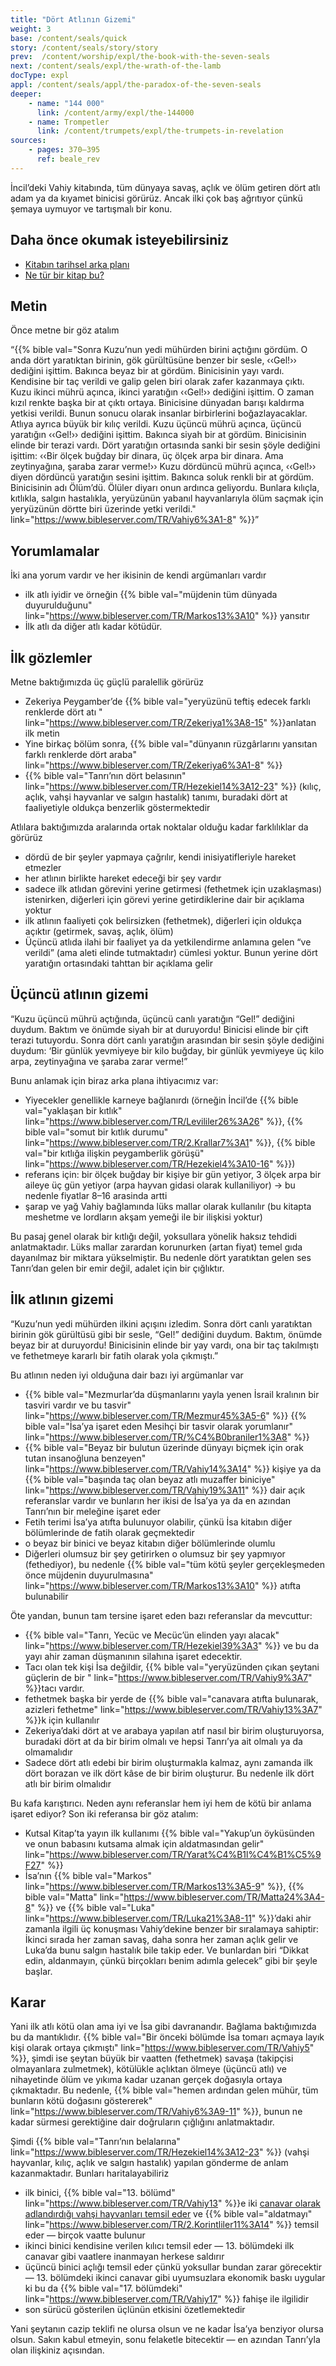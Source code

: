 ```yaml
---
title: "Dört Atlının Gizemi"
weight: 3
base: /content/seals/quick
story: /content/seals/story/story
prev:  /content/worship/expl/the-book-with-the-seven-seals
next: /content/seals/expl/the-wrath-of-the-lamb
docType: expl
appl: /content/seals/appl/the-paradox-of-the-seven-seals
deeper:
    - name: "144 000"
      link: /content/army/expl/the-144000
    - name: Trompetler
      link: /content/trumpets/expl/the-trumpets-in-revelation
sources: 
    - pages: 370–395
      ref: beale_rev
---
```


İncil’deki Vahiy kitabında, tüm dünyaya savaş, açlık ve ölüm getiren dört atlı adam ya da kıyamet binicisi görürüz. Ancak ilki çok baş ağrıtıyor çünkü şemaya uymuyor ve tartışmalı bir konu.

## Daha önce okumak isteyebilirsiniz

<a name="7ecb"></a>
- [Kitabın tarihsel arka planı](/background/history/expl/pax-romana-key-to-understand-the-book-of-revelation)
- [Ne tür bir kitap bu?](/background/literature/expl/the-book-of-revelation-how-to-read-it)

## Metin

<a name="879f"></a>
Önce metne bir göz atalım

“{{% bible val="Sonra Kuzu’nun yedi mühürden birini açtığını gördüm. O anda dört yaratıktan birinin, gök gürültüsüne benzer bir sesle, ‹‹Gel!›› dediğini işittim. Bakınca beyaz bir at gördüm. Binicisinin yayı vardı. Kendisine bir taç verildi ve galip gelen biri olarak zafer kazanmaya çıktı. Kuzu ikinci mührü açınca, ikinci yaratığın ‹‹Gel!›› dediğini işittim. O zaman kızıl renkte başka bir at çıktı ortaya. Binicisine dünyadan barışı kaldırma yetkisi verildi. Bunun sonucu olarak insanlar birbirlerini boğazlayacaklar. Atlıya ayrıca büyük bir kılıç verildi. Kuzu üçüncü mührü açınca, üçüncü yaratığın ‹‹Gel!›› dediğini işittim. Bakınca siyah bir at gördüm. Binicisinin elinde bir terazi vardı. Dört yaratığın ortasında sanki bir sesin şöyle dediğini işittim: ‹‹Bir ölçek buğday bir dinara, üç ölçek arpa bir dinara. Ama zeytinyağına, şaraba zarar verme!›› Kuzu dördüncü mührü açınca, ‹‹Gel!›› diyen dördüncü yaratığın sesini işittim. Bakınca soluk renkli bir at gördüm. Binicisinin adı Ölüm’dü. Ölüler diyarı onun ardınca geliyordu. Bunlara kılıçla, kıtlıkla, salgın hastalıkla, yeryüzünün yabanıl hayvanlarıyla ölüm saçmak için yeryüzünün dörtte biri üzerinde yetki verildi." link="https://www.bibleserver.com/TR/Vahiy6%3A1-8" %}}”

## Yorumlamalar

<a name="64b0"></a>
İki ana yorum vardır ve her ikisinin de kendi argümanları vardır

- ilk atlı iyidir ve örneğin {{% bible val="müjdenin tüm dünyada duyurulduğunu" link="https://www.bibleserver.com/TR/Markos13%3A10" %}} yansıtır
- İlk atlı da diğer atlı kadar kötüdür.

## İlk gözlemler

<a name="df58"></a>
Metne baktığımızda üç güçlü paralellik görürüz

- Zekeriya Peygamber’de {{% bible val="yeryüzünü teftiş edecek farklı renklerde dört atı " link="https://www.bibleserver.com/TR/Zekeriya1%3A8-15" %}}anlatan ilk metin
- Yine birkaç bölüm sonra, {{% bible val="dünyanın rüzgârlarını yansıtan farklı renklerde dört araba" link="https://www.bibleserver.com/TR/Zekeriya6%3A1-8" %}}
- {{% bible val="Tanrı’nın dört belasının" link="https://www.bibleserver.com/TR/Hezekiel14%3A12-23" %}} (kılıç, açlık, vahşi hayvanlar ve salgın hastalık) tanımı, buradaki dört at faaliyetiyle oldukça benzerlik göstermektedir

Atlılara baktığımızda aralarında ortak noktalar olduğu kadar farklılıklar da görürüz

- dördü de bir şeyler yapmaya çağrılır, kendi inisiyatifleriyle hareket etmezler
- her atlının birlikte hareket edeceği bir şey vardır
- sadece ilk atlıdan görevini yerine getirmesi (fethetmek için uzaklaşması) istenirken, diğerleri için görevi yerine getirdiklerine dair bir açıklama yoktur
- ilk atlının faaliyeti çok belirsizken (fethetmek), diğerleri için oldukça açıktır (getirmek, savaş, açlık, ölüm)
- Üçüncü atlıda ilahi bir faaliyet ya da yetkilendirme anlamına gelen “ve verildi” (ama aleti elinde tutmaktadır) cümlesi yoktur. Bunun yerine dört yaratığın ortasındaki tahttan bir açıklama gelir

## Üçüncü atlının gizemi

<a name="2b7f"></a>
“Kuzu üçüncü mührü açtığında, üçüncü canlı yaratığın “Gel!” dediğini duydum. Baktım ve önümde siyah bir at duruyordu! Binicisi elinde bir çift terazi tutuyordu. Sonra dört canlı yaratığın arasından bir sesin şöyle dediğini duydum: ‘Bir günlük yevmiyeye bir kilo buğday, bir günlük yevmiyeye üç kilo arpa, zeytinyağına ve şaraba zarar verme!”

Bunu anlamak için biraz arka plana ihtiyacımız var:

- Yiyecekler genellikle karneye bağlanırdı (örneğin İncil’de {{% bible val="yaklaşan bir kıtlık" link="https://www.bibleserver.com/TR/Levililer26%3A26" %}}, {{% bible val="somut bir kıtlık durumu" link="https://www.bibleserver.com/TR/2.Krallar7%3A1" %}}, {{% bible val="bir kıtlığa ilişkin peygamberlik görüşü" link="https://www.bibleserver.com/TR/Hezekiel4%3A10-16" %}})
- referans i̇çi̇n: bi̇r ölçek buğday bi̇r ki̇şi̇ye bi̇r gün yeti̇yor, 3 ölçek arpa bi̇r ai̇leye üç gün yeti̇yor (arpa hayvan gidasi olarak kullaniliyor) -&gt; bu nedenle fi̇yatlar 8–16 arasinda artti
- şarap ve yağ Vahiy bağlamında lüks mallar olarak kullanılır (bu kitapta meshetme ve lordların akşam yemeği ile bir ilişkisi yoktur)

Bu pasaj genel olarak bir kıtlığı değil, yoksullara yönelik haksız tehdidi anlatmaktadır. Lüks mallar zarardan korunurken (artan fiyat) temel gıda dayanılmaz bir miktara yükselmiştir. Bu nedenle dört yaratıktan gelen ses Tanrı’dan gelen bir emir değil, adalet için bir çığlıktır.

## İlk atlının gizemi

<a name="dba7"></a>
“Kuzu’nun yedi mühürden ilkini açışını izledim. Sonra dört canlı yaratıktan birinin gök gürültüsü gibi bir sesle, “Gel!” dediğini duydum. Baktım, önümde beyaz bir at duruyordu! Binicisinin elinde bir yay vardı, ona bir taç takılmıştı ve fethetmeye kararlı bir fatih olarak yola çıkmıştı.”

Bu atlının neden iyi olduğuna dair bazı iyi argümanlar var

- {{% bible val="Mezmurlar’da düşmanlarını yayla yenen İsrail kralının bir tasviri vardır ve bu tasvir" link="https://www.bibleserver.com/TR/Mezmur45%3A5-6" %}} {{% bible val="İsa’ya işaret eden Mesihçi bir tasvir olarak yorumlanır" link="https://www.bibleserver.com/TR/%C4%B0braniler1%3A8" %}}
- {{% bible val="Beyaz bir bulutun üzerinde dünyayı biçmek için orak tutan insanoğluna benzeyen" link="https://www.bibleserver.com/TR/Vahiy14%3A14" %}} kişiye ya da {{% bible val="başında taç olan beyaz atlı muzaffer biniciye" link="https://www.bibleserver.com/TR/Vahiy19%3A11" %}} dair açık referanslar vardır ve bunların her ikisi de İsa’ya ya da en azından Tanrı’nın bir meleğine işaret eder
- Fetih terimi İsa’ya atıfta bulunuyor olabilir, çünkü İsa kitabın diğer bölümlerinde de fatih olarak geçmektedir
- o beyaz bir binici ve beyaz kitabın diğer bölümlerinde olumlu
- Diğerleri olumsuz bir şey getirirken o olumsuz bir şey yapmıyor (fethediyor), bu nedenle {{% bible val="tüm kötü şeyler gerçekleşmeden önce müjdenin duyurulmasına" link="https://www.bibleserver.com/TR/Markos13%3A10" %}} atıfta bulunabilir

Öte yandan, bunun tam tersine işaret eden bazı referanslar da mevcuttur:

- {{% bible val="Tanrı, Yecüc ve Mecüc’ün elinden yayı alacak" link="https://www.bibleserver.com/TR/Hezekiel39%3A3" %}} ve bu da yayı ahir zaman düşmanının silahına işaret edecektir.
- Tacı olan tek kişi İsa değildir, {{% bible val="yeryüzünden çıkan şeytani güçlerin de bir " link="https://www.bibleserver.com/TR/Vahiy9%3A7" %}}tacı vardır.
- fethetmek başka bir yerde de {{% bible val="canavara atıfta bulunarak, azizleri fethetme" link="https://www.bibleserver.com/TR/Vahiy13%3A7" %}}k için kullanılır
- Zekeriya’daki dört at ve arabaya yapılan atıf nasıl bir birim oluşturuyorsa, buradaki dört at da bir birim olmalı ve hepsi Tanrı’ya ait olmalı ya da olmamalıdır
- Sadece dört atlı edebi bir birim oluşturmakla kalmaz, aynı zamanda ilk dört borazan ve ilk dört kâse de bir birim oluşturur. Bu nedenle ilk dört atlı bir birim olmalıdır

Bu kafa karıştırıcı. Neden aynı referanslar hem iyi hem de kötü bir anlama işaret ediyor? Son iki referansa bir göz atalım:

- Kutsal Kitap’ta yayın ilk kullanımı {{% bible val="Yakup’un öyküsünden ve onun babasını kutsama almak için aldatmasından gelir" link="https://www.bibleserver.com/TR/Yarat%C4%B1l%C4%B1%C5%9F27" %}}
- İsa’nın {{% bible val="Markos" link="https://www.bibleserver.com/TR/Markos13%3A5-9" %}}, {{% bible val="Matta" link="https://www.bibleserver.com/TR/Matta24%3A4-8" %}} ve {{% bible val="Luka" link="https://www.bibleserver.com/TR/Luka21%3A8-11" %}}’daki ahir zamanla ilgili üç konuşması Vahiy’dekine benzer bir sıralamaya sahiptir: İkinci sırada her zaman savaş, daha sonra her zaman açlık gelir ve Luka’da bunu salgın hastalık bile takip eder. Ve bunlardan biri “Dikkat edin, aldanmayın, çünkü birçokları benim adımla gelecek” gibi bir şeyle başlar.

## Karar

<a name="12b0"></a>
Yani ilk atlı kötü olan ama iyi ve İsa gibi davranandır. Bağlama baktığımızda bu da mantıklıdır. {{% bible val="Bir önceki bölümde İsa tomarı açmaya layık kişi olarak ortaya çıkmıştı" link="https://www.bibleserver.com/TR/Vahiy5" %}}, şimdi ise şeytan büyük bir vaatten (fethetmek) savaşa (takipçisi olmayanlara zulmetmek), kötülükle açlıktan ölmeye (üçüncü atlı) ve nihayetinde ölüm ve yıkıma kadar uzanan gerçek doğasıyla ortaya çıkmaktadır. Bu nedenle, {{% bible val="hemen ardından gelen mühür, tüm bunların kötü doğasını göstererek" link="https://www.bibleserver.com/TR/Vahiy6%3A9-11" %}}, bunun ne kadar sürmesi gerektiğine dair doğruların çığlığını anlatmaktadır.

Şimdi {{% bible val="Tanrı’nın belalarına" link="https://www.bibleserver.com/TR/Hezekiel14%3A12-23" %}} (vahşi hayvanlar, kılıç, açlık ve salgın hastalık) yapılan gönderme de anlam kazanmaktadır. Bunları haritalayabiliriz

- ilk binici, {{% bible val="13. bölümd" link="https://www.bibleserver.com/TR/Vahiy13" %}}e iki [canavar olarak adlandırdığı vahşi hayvanları temsil eder](/content/beasts/expl/the-nature-of-the-beast-in-the-book-of-revelation) ve {{% bible val="aldatmayı" link="https://www.bibleserver.com/TR/2.Korintliler11%3A14" %}} temsil eder — birçok vaatte bulunur
- ikinci binici kendisine verilen kılıcı temsil eder — 13. bölümdeki ilk canavar gibi vaatlere inanmayan herkese saldırır
- üçüncü binici açlığı temsil eder çünkü yoksullar bundan zarar görecektir — 13. bölümdeki ikinci canavar gibi uyumsuzlara ekonomik baskı uygular ki bu da {{% bible val="17. bölümdeki" link="https://www.bibleserver.com/TR/Vahiy17" %}} fahişe ile ilgilidir
- son sürücü gösterilen üçlünün etkisini özetlemektedir

Yani şeytanın cazip teklifi ne olursa olsun ve ne kadar İsa’ya benziyor olursa olsun. Sakın kabul etmeyin, sonu felaketle bitecektir — en azından Tanrı’yla olan ilişkiniz açısından.
